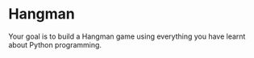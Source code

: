 # Hangman
Your goal is to build a Hangman game using everything you have learnt about Python programming.
